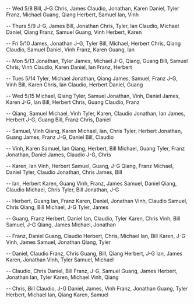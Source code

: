 -- Wed 5/8
Bill, J-G
Chris, James
Claudio, Jonathan, Karen
Daniel, Tyler
Franz, Michael
Guang, Qiang
Herbert, Samuel
Ian, Vinh


-- Thurs 5/9
J-G, James
Bill, Jonathan
Chris, Tyler, Ian
Claudio, Michael
Daniel, Qiang
Franz, Samuel
Guang, Vinh
Herbert, Karen


-- Fri 5/10
James, Jonathan
J-G, Tyler
Bill, Michael, Herbert
Chris, Qiang
Claudio, Samuel
Daniel, Vinh
Franz, Karen
Guang, Ian


-- Mon 5/13
Jonathan, Tyler
James, Michael
J-G, Qiang, Guang
Bill, Samuel
Chris, Vinh
Claudio, Karen
Daniel, Ian
Franz, Herbert


-- Tues 5/14
Tyler, Michael
Jonathan, Qiang
James, Samuel, Franz
J-G, Vinh
Bill, Karen
Chris, Ian
Claudio, Herbert
Daniel, Guang


-- Wed 5/15
Michael, Qiang
Tyler, Samuel
Jonathan, Vinh, Daniel
James, Karen
J-G, Ian
Bill, Herbert
Chris, Guang
Claudio, Franz


--
Qiang, Samuel
Michael, Vinh
Tyler, Karen, Claudio
Jonathan, Ian
James, Herbert
J-G, Guang
Bill, Franz
Chris, Daniel


--
Samuel, Vinh
Qiang, Karen
Michael, Ian, Chris
Tyler, Herbert
Jonathan, Guang
James, Franz
J-G, Daniel
Bill, Claudio


--
Vinh, Karen
Samuel, Ian
Qiang, Herbert, Bill
Michael, Guang
Tyler, Franz
Jonathan, Daniel
James, Claudio
J-G, Chris


--
Karen, Ian
Vinh, Herbert
Samuel, Guang, J-G
Qiang, Franz
Michael, Daniel
Tyler, Claudio
Jonathan, Chris
James, Bill


--
Ian, Herbert
Karen, Guang
Vinh, Franz, James
Samuel, Daniel
Qiang, Claudio
Michael, Chris
Tyler, Bill
Jonathan, J-G


--
Herbert, Guang
Ian, Franz
Karen, Daniel, Jonathan
Vinh, Claudio
Samuel, Chris
Qiang, Bill
Michael, J-G
Tyler, James


--
Guang, Franz
Herbert, Daniel
Ian, Claudio, Tyler
Karen, Chris
Vinh, Bill
Samuel, J-G
Qiang, James
Michael, Jonathan


--
Franz, Daniel
Guang, Claudio
Herbert, Chris, Michael
Ian, Bill
Karen, J-G
Vinh, James
Samuel, Jonathan
Qiang, Tyler


--
Daniel, Claudio
Franz, Chris
Guang, Bill, Qiang
Herbert, J-G
Ian, James
Karen, Jonathan
Vinh, Tyler
Samuel, Michael


--
Claudio, Chris
Daniel, Bill
Franz, J-G, Samuel
Guang, James
Herbert, Jonathan
Ian, Tyler
Karen, Michael
Vinh, Qiang


--
Chris, Bill
Claudio, J-G
Daniel, James, Vinh
Franz, Jonathan
Guang, Tyler
Herbert, Michael
Ian, Qiang
Karen, Samuel
